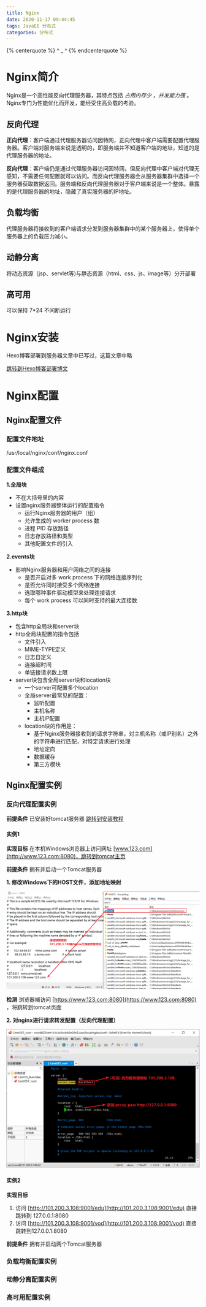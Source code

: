 ```yaml
---
title: Nginx
date: 2020-11-17 09:44:45
tags: JavaEE 分布式
categories: 分布式
---
```


{% centerquote %} ^ _ ^ {% endcenterquote %}
<!-- more -->

# Nginx简介

Nginx是一个高性能反向代理服务器，其特点包括 _占用内存少_ ，_并发能力强_ 。Nginx专门为性能优化而开发，能经受住高负载的考验。

## 反向代理

**正向代理**：客户端通过代理服务器访问因特网，正向代理中客户端需要配置代理服务器。客户端对服务端来说是透明的，即服务端并不知道客户端的地址，知道的是代理服务器的地址。

**反向代理**：客户端仍是通过代理服务器访问因特网，但反向代理中客户端对代理无感知，不需要任何配置就可以访问。而反向代理服务器会从服务器集群中选择一个服务器获取数据返回。服务端和反向代理服务器对于客户端来说是一个整体。暴露的是代理服务器的地址，隐藏了真实服务器的IP地址。


## 负载均衡

代理服务器将接收到的客户端请求分发到服务器集群中的某个服务器上，使得单个服务器上的负载压力减小。

## 动静分离

将动态资源（jsp、servlet等)与静态资源（html、css、js、image等）分开部署

## 高可用

可以保持 7*24 不间断运行


# Nginx安装

Hexo博客部署到服务器文章中已写过，这篇文章中略

[跳转到Hexo博客部署博文](http://localhost:4000/2020/11/16/Hexo%E5%8D%9A%E5%AE%A2%E9%83%A8%E7%BD%B2%E5%88%B0%E6%9C%8D%E5%8A%A1%E5%99%A8/)


# Nginx配置

## Nginx配置文件

### 配置文件地址
/usr/local/nginx/conf/nginx.conf

### 配置文件组成

**1.全局块**
- 不在大括号里的内容
- 设置nginx服务器整体运行的配置指令
  - 运行Nginx服务器的用户（组）
  - 允许生成的 worker process 数
  - 进程 PID 存放路径
  - 日志存放路径和类型
  - 其他配置文件的引入

**2.events块**
- 影响Nginx服务器和用户网络之间的连接
  - 是否开启对多 work process 下的网络连接序列化
  - 是否允许同时接受多个网络连接
  - 选取哪种事件驱动模型来处理连接请求
  - 每个 work process 可以同时支持的最大连接数

**3.http块**
- 包含http全局块和server块
- http全局块配置的指令包括
  - 文件引入
  - MIME-TYPE定义
  - 日志自定义
  - 连接超时间
  - 单链接请求数上限
- server块包含全局server块和location块
  - 一个server可配置多个location
  - 全局server最常见的配置：
    - 监听配置
    - 主机名称
    - 主机IP配置
  - location块的作用是：
    - 基于Nginx服务器接收到的请求字符串，对主机名称（或IP别名）之外的字符串进行匹配，对特定请求进行处理
    - 地址定向
    - 数据缓存
    - 第三方模块


## Nginx配置实例


### 反向代理配置实例

**前提条件**
已安装好tomcat服务器
[跳转到安装教程](http://localhost:4000/2020/11/16/CentOS%E4%B8%8A%E7%9A%84%E7%8E%AF%E5%A2%83%E5%AE%89%E8%A3%85/)


#### 实例1

**实现目标**
在本机Windows浏览器上访问网址 [www.123.com](http://www.123.com:8080)，跳转到tomcat主页

**前提条件**
拥有并启动一个Tomcat服务器

**1. 修改Windows下的HOST文件，添加地址映射**

![修改HOST文件](Nginx/1.png)

**检测**
浏览器端访问 [https://www.123.com:8080](https://www.123.com:8080) ，将跳转到tomcat页面


**2. 对nginx进行请求转发配置（反向代理配置）**

![修改Nginx配置文件](Nginx/2.png)


#### 实例2

**实现目标**
1. 访问 [http://101.200.3.108:9001/edu](http://101.200.3.108:9001/edu) 直接跳转到 127.0.0.1:8080
2. 访问 [http://101.200.3.108:9001/vod](http://101.200.3.108:9001/vod) 直接跳转到127.0.0.1:8080

**前提条件**
拥有并启动两个Tomcat服务器


### 负载均衡配置实例


### 动静分离配置实例


### 高可用配置实例